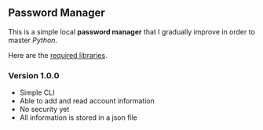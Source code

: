 ## Password Manager

This is a simple local **password manager** that I gradually improve in order to master *Python*.

Here are the [required libraries](requirements.txt).

### Version 1.0.0

* Simple CLI
* Able to add and read account information
* No security yet
* All information is stored in a json file